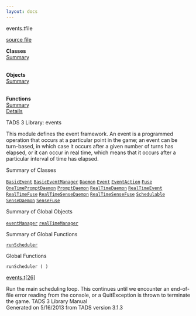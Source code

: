 ```yaml
---
layout: docs
---
```

<span class="title">events.t</span><span class="type">file</span>

[source file](../source/events.t.html)

**Classes**  
[Summary](#_ClassSummary_)  
 

**Objects**  
[Summary](#_ObjectSummary_)  
 

**Functions**  
[Summary](#_FunctionSummary_)  
[Details](#_Functions_)



TADS 3 Library: events

This module defines the event framework. An event is a programmed
operation that occurs at a particular point in the game; an event can be
turn-based, in which case it occurs after a given number of turns has
elapsed, or it can occur in real time, which means that it occurs after
a particular interval of time has elapsed.



<span id="_ClassSummary_"></span>



<span class="hdln">Summary of Classes</span>  



[`BasicEvent`](../object/BasicEvent.html) [`BasicEventManager`](../object/BasicEventManager.html) [`Daemon`](../object/Daemon.html) [`Event`](../object/Event.html) [`EventAction`](../object/EventAction.html) [`Fuse`](../object/Fuse.html) [`OneTimePromptDaemon`](../object/OneTimePromptDaemon.html) [`PromptDaemon`](../object/PromptDaemon.html) [`RealTimeDaemon`](../object/RealTimeDaemon.html) [`RealTimeEvent`](../object/RealTimeEvent.html) [`RealTimeFuse`](../object/RealTimeFuse.html) [`RealTimeSenseDaemon`](../object/RealTimeSenseDaemon.html) [`RealTimeSenseFuse`](../object/RealTimeSenseFuse.html) [`Schedulable`](../object/Schedulable.html) [`SenseDaemon`](../object/SenseDaemon.html) [`SenseFuse`](../object/SenseFuse.html)
<span id="_ObjectSummary_"></span>



<span class="hdln">Summary of Global Objects</span>  



[`eventManager`](../object/eventManager.html) [`realTimeManager`](../object/realTimeManager.html)
<span id="FunctionSummary_"></span>



<span class="hdln">Summary of Global Functions</span>  



[`runScheduler`](#runScheduler)

<span id="_Functions_"></span>



<span class="hdln">Global Functions</span>  



<span id="runScheduler"></span>

`runScheduler ( )`

[events.t](../file/events.t.html)\[[26](../source/events.t.html#26)\]



Run the main scheduling loop. This continues until we encounter an
end-of-file error reading from the console, or a QuitException is thrown
to terminate the game.
TADS 3 Library Manual  
Generated on 5/16/2013 from TADS version 3.1.3


